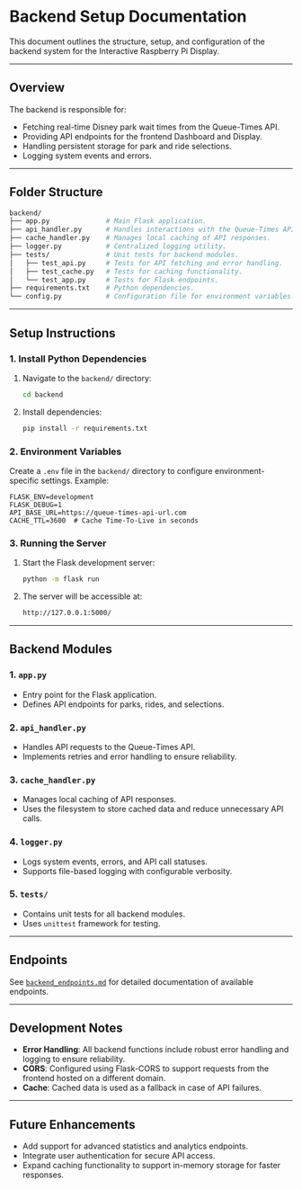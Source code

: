 # Backend Setup Documentation

This document outlines the structure, setup, and configuration of the backend system for the Interactive Raspberry Pi Display.

---

## **Overview**

The backend is responsible for:

- Fetching real-time Disney park wait times from the Queue-Times API.
- Providing API endpoints for the frontend Dashboard and Display.
- Handling persistent storage for park and ride selections.
- Logging system events and errors.

---

## **Folder Structure**

```bash
backend/
├── app.py              # Main Flask application.
├── api_handler.py      # Handles interactions with the Queue-Times API.
├── cache_handler.py    # Manages local caching of API responses.
├── logger.py           # Centralized logging utility.
├── tests/              # Unit tests for backend modules.
│   ├── test_api.py     # Tests for API fetching and error handling.
│   ├── test_cache.py   # Tests for caching functionality.
│   └── test_app.py     # Tests for Flask endpoints.
├── requirements.txt    # Python dependencies.
└── config.py           # Configuration file for environment variables.
```

---

## **Setup Instructions**

### **1. Install Python Dependencies**

1. Navigate to the `backend/` directory:

   ```bash
   cd backend
   ```

2. Install dependencies:

   ```bash
   pip install -r requirements.txt
   ```

### **2. Environment Variables**

Create a `.env` file in the `backend/` directory to configure environment-specific settings. Example:

```env
FLASK_ENV=development
FLASK_DEBUG=1
API_BASE_URL=https://queue-times-api-url.com
CACHE_TTL=3600  # Cache Time-To-Live in seconds
```

### **3. Running the Server**

1. Start the Flask development server:

   ```bash
   python -m flask run
   ```

2. The server will be accessible at:

   ```bash
   http://127.0.0.1:5000/
   ```

---

## **Backend Modules**

### **1. `app.py`**

- Entry point for the Flask application.
- Defines API endpoints for parks, rides, and selections.

### **2. `api_handler.py`**

- Handles API requests to the Queue-Times API.
- Implements retries and error handling to ensure reliability.

### **3. `cache_handler.py`**

- Manages local caching of API responses.
- Uses the filesystem to store cached data and reduce unnecessary API calls.

### **4. `logger.py`**

- Logs system events, errors, and API call statuses.
- Supports file-based logging with configurable verbosity.

### **5. `tests/`**

- Contains unit tests for all backend modules.
- Uses `unittest` framework for testing.

---

## **Endpoints**

See [`backend_endpoints.md`](backend_endpoints.md) for detailed documentation of available endpoints.

---

## **Development Notes**

- **Error Handling**: All backend functions include robust error handling and logging to ensure reliability.
- **CORS**: Configured using Flask-CORS to support requests from the frontend hosted on a different domain.
- **Cache**: Cached data is used as a fallback in case of API failures.

---

## **Future Enhancements**

- Add support for advanced statistics and analytics endpoints.
- Integrate user authentication for secure API access.
- Expand caching functionality to support in-memory storage for faster responses.
